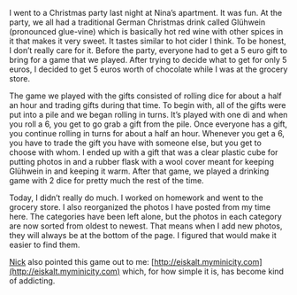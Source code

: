 I went to a Christmas party last night at Nina’s apartment. It was fun. At the party, we all had a traditional German Christmas drink called Glühwein (pronounced glue-vine) which is basically hot red wine with other spices in it that makes it very sweet. It tastes similar to hot cider I think. To be honest, I don’t really care for it. Before the party, everyone had to get a 5 euro gift to bring for a game that we played. After trying to decide what to get for only 5 euros, I decided to get 5 euros worth of chocolate while I was at the grocery store.

The game we played with the gifts consisted of rolling dice for about a half an hour and trading gifts during that time. To begin with, all of the gifts were put into a pile and we began rolling in turns. It’s played with one di and when you roll a 6, you get to go grab a gift from the pile. Once everyone has a gift, you continue rolling in turns for about a half an hour. Whenever you get a 6, you have to trade the gift you have with someone else, but you get to choose with whom. I ended up with a gift that was a clear plastic cube for putting photos in and a rubber flask with a wool cover meant for keeping Glühwein in and keeping it warm. After that game, we played a drinking game with 2 dice for pretty much the rest of the time.

Today, I didn’t really do much. I worked on homework and went to the grocery store. I also reorganized the photos I have posted from my time here. The categories have been left alone, but the photos in each category are now sorted from oldest to newest. That means when I add new photos, they will always be at the bottom of the page. I figured that would make it easier to find them.

[Nick](http://rnp.myminicity.com/) also pointed this game out to me: [http://eiskalt.myminicity.com](http://eiskalt.myminicity.com) which, for how simple it is, has become kind of addicting.